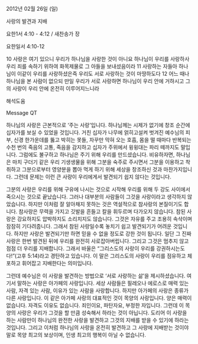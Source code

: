 2012년 02월 26일 (일)

사랑의 발견과 지배



요한1서 4:10 - 4:12 / 새찬송가  장


요한일서 4:10-12

10 사랑은 여기 있으니 우리가 하나님을 사랑한 것이 아니요 하나님이 우리를 사랑하사 우리 죄를 속하기 위하여 화목제물로 그 아들을 보내셨음이라
11 사랑하는 자들아 하나님이 이같이 우리를 사랑하셨은즉 우리도 서로 사랑하는 것이 마땅하도다
12 어느 때나 하나님을 본 사람이 없으되 만일 우리가 서로 사랑하면 하나님이 우리 안에 거하시고 그의 사랑이 우리 안에 온전히 이루어지느니라

해석도움





Message QT

하나님의 사랑은 근본적으로 ‘주는 사랑’입니다. 하나님께는 시제가 없기에 창조 순간에 십자가를 보실 수 있었을 것입니다. 거친 십자가 나무에 얽히고설켜 벗겨진 예수님의 피부, 신경 한가운데를 뚫고 박히는 못들, 자꾸만 막혀 오는 호흡, 몸을 떨 때마다 반복되는 수천 번의 죽음의 고통, 죽음을 감지하고 십자가 주위에서 윙윙대는 파리 떼까지도 말입니다.
그럼에도 불구하고 하나님은 주기 위해 우리를 만드셨습니다. 비유하자면, 하나님은 마치 구더기 같은 우리 기생생물을 위해 그분을 숙주로 주시면서 그분을 이용하고 착취하고 그분으로부터 영양분을 뽑아 먹게 하기 위해 세상을 창조하신 것과 마찬가지입니다. 그런데 문제는 이런 큰 사랑이 우리에게서 발견되기 쉽지 않다는 것입니다.

그분의 사랑은 우리를 위해 구유에 나시는 것으로 시작해 우리를 위해 두 강도 사이에서 죽으시는 것으로 끝났습니다. 그러나 대부분의 사람들이 그것을 사랑이라고 생각하지 않았습니다. 하지만 이처럼 잘 알아채지 못하는 것은 역설적으로 참사랑의 본질이기도 합니다. 참사랑은 무력을 가지고 깃발을 흔들고 칼을 휘두르며 다가오지 않습니다. 참된 사랑은 강요하지도 압박하지도 소리치지도 않습니다. 그것은 자유를 주고 조용히 속삭이며 잠잠히 기다려줍니다. 그래서 참된 사랑일수록 놓치기 쉽고 발견되기가 어려운 것입니다. 
하지만 사랑은 발견되기만 하면 믿을 수 없을 정도로 강한 것이 됩니다. 일단 그 진짜 사랑은 한번 발견된 뒤에 우리를 완전히 사로잡아버립니다. 그리고 그것은 멈추지 않고 점점 더 우리를 지배합니다. 그래서 바울은 “그리스도의 사랑이 우리를 강권하시는도다!”(고후 5:14)라고 경탄하고 있습니다. 이 말은 그리스도의 사랑이 우리를 점유하고 체포하고 휘어잡고 지배한다는 의미입니다.

그런데 예수님은 이 사랑을 발견하는 방법으로 ‘서로 사랑하는 삶’을 제시하셨습니다. 여기서 말하는 사랑은 아가페의 사랑입니다. 세상 사람들은 필레오나 에로스로 매력 있는 사람, 자격 있는 사람, 이유가 있는 사람을 사랑합니다. 하지만 아가페의 사랑은 종류가 다른 사랑입니다.
이 같은 아가페 사랑의 대표적인 것이 목양의 사랑입니다. 양은 매력이 없습니다. 자격도 이유도 없습니다. 죄인이요, 파탄자요, 부정한 자입니다. 그런데 이 목양의 사랑은 우리가 그것을 할 만큼 성숙해서 하라는 것이 아닙니다. 도리어 이 사랑을 하는 사람만이 하나님의 완전한 사랑을 발견하고 그것의 지배를 받을 수 있기에 하라는 것입니다. 그리고 이처럼 하나님의 사랑을 온전히 발견하고 그 사랑에 지배받는 것이야말로 목양 최고의 보상이며, 인생 최고의 행복이 아닐 수 없습니다.